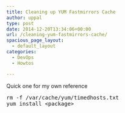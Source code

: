 ```yaml
---
title: Cleaning up YUM Fastmirrors Cache
author: uppal
type: post
date: 2014-12-20T13:34:06+00:00
url: /cleaning-yum-fastmirrors-cache/
spacious_page_layout:
  - default_layout
categories:
  - DevOps
  - Howtos

---
```

Quick one for my own reference

<pre class="brush: xml; title: ; notranslate" title="">rm -f /var/cache/yum/timedhosts.txt
yum install &lt;package&gt;
</pre>

<!-- AdSense Now! Lite: PreFiltered - NoAds [ WP is not in the loop. ] -->